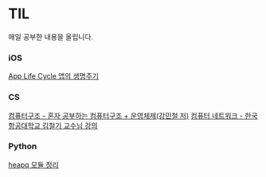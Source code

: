 # TIL

매일 공부한 내용을 올립니다.

### iOS
[App Life Cycle 앱의 생명주기](https://github.com/ziuge/TIL/blob/main/iOS/App%20Life%20Cycle%20앱의%20생명%20주기.md)

### CS
[컴퓨터구조 - 혼자 공부하는 컴퓨터구조 + 운영체제(강민철 저)](https://github.com/ziuge/TIL/tree/main/CS/%EC%BB%B4%ED%93%A8%ED%84%B0%EA%B5%AC%EC%A1%B0)
[컴퓨터 네트워크 - 한국항공대학교 김철기 교수님 강의](https://github.com/ziuge/TIL/tree/main/CS/컴퓨터%20네트워크)

### Python
[heapq 모듈 정리](https://github.com/ziuge/TIL/blob/main/Python/heapq%20모듈%20정리.md)

